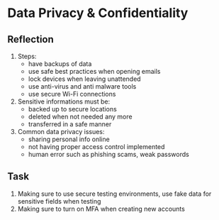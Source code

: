 # Data Privacy & Confidentiality

## Reflection

1. Steps:
    * have backups of data
    * use safe best practices when opening emails
    * lock devices when leaving unattended
    * use anti-virus and anti malware tools
    * use secure Wi-Fi connections
2. Sensitive informations must be:
    * backed up to secure locations
    * deleted when not needed any more
    * transferred in a safe manner
3. Common data privacy issues:
    * sharing personal info online
    * not having proper access control implemented
    * human error such as phishing scams, weak passwords

## Task

1. Making sure to use secure testing environments, use fake data for sensitive fields when testing
2. Making sure to turn on MFA when creating new accounts